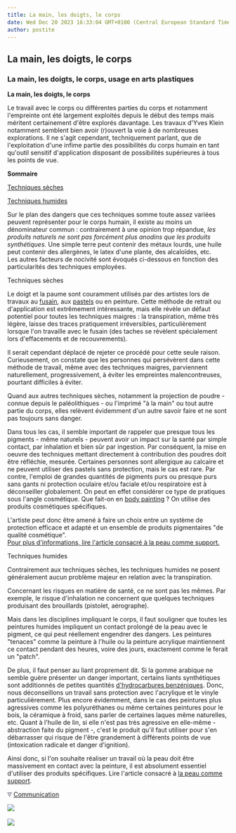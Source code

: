 ```yaml
---
title: La main, les doigts, le corps
date: Wed Dec 20 2023 16:33:04 GMT+0100 (Central European Standard Time)
author: postite
---
```


## La main, les doigts, le corps
### La main, les doigts, le corps, usage en arts plastiques
 **La main, les doigts, le corps**

Le travail avec le corps ou différentes parties du corps et notamment l'empreinte ont été largement exploités depuis le début des temps mais méritent certainement d'être explorés davantage. Les travaux d'Yves Klein notamment semblent bien avoir (r)ouvert la voie à de nombreuses explorations. Il ne s'agit cependant, techniquement parlant, que de l'exploitation d'une infime partie des possibilités du corps humain en tant qu'outil sensitif d'application disposant de possibilités supérieures à tous les points de vue.

**Sommaire**

[Techniques sèches](maindoigtscorps.html#sec)

[Techniques humides](maindoigtscorps.html#humide)

Sur le plan des dangers que ces techniques somme toute assez variées peuvent représenter pour le corps humain, il existe au moins un dénominateur commun : contrairement à une opinion trop répandue, _les produits naturels ne sont pas forcément plus anodins que les produits synthétiques._ Une simple terre peut contenir des métaux lourds, une huile peut contenir des allergènes, le latex d'une plante, des alcaloïdes, etc.  
Les autres facteurs de nocivité sont évoqués ci-dessous en fonction des particularités des techniques employées.

Techniques sèches

Le doigt et la paume sont couramment utilisés par des artistes lors de travaux au [fusain](fusain.html), aux [pastels](pastelssecs.html) ou en peinture. Cette méthode de retrait ou d'application est extrêmement intéressante, mais elle révèle un défaut potentiel pour toutes les techniques maigres : la transpiration, même très légère, laisse des traces pratiquement irréversibles, particulièrement lorsque l'on travaille avec le fusain (des taches se révèlent spécialement lors d'effacements et de recouvrements).

Il serait cependant déplacé de rejeter ce procédé pour cette seule raison. Curieusement, on constate que les personnes qui persévèrent dans cette méthode de travail, même avec des techniques maigres, parviennent naturellement, progressivement, à éviter les empreintes malencontreuses, pourtant difficiles à éviter.

Quand aux autres techniques sèches, notamment la projection de poudre - connue depuis le paléolithiques - ou l'imprimé "à la main" ou tout autre partie du corps, elles relèvent évidemment d'un autre savoir faire et ne sont pas toujours sans danger.

Dans tous les cas, il semble important de rappeler que presque tous les pigments - même naturels - peuvent avoir un impact sur la santé par simple contact, par inhalation et bien sûr par ingestion. Par conséquent, la mise en oeuvre des techniques mettant directement à contribution des poudres doit être réfléchie, mesurée. Certaines personnes sont allergique au calcaire et ne peuvent utiliser des pastels sans protection, mais le cas est rare. Par contre, l'emploi de grandes quantités de pigments purs ou presque purs sans gants ni protection oculaire et/ou faciale et/ou respiratoire est à déconseiller globalement. On peut en effet considérer ce type de pratiques sous l'angle cosmétique. Que fait-on en [body painting](peau.html) ? On utilise des produits cosmétiques spécifiques.

L'artiste peut donc être amené à faire un choix entre un système de protection efficace et adapté et un ensemble de produits pigmentaires "de qualité cosmétique".  
[Pour plus d'informations, lire l'article consacré à la peau comme support.](peau.html)

Techniques humides

Contrairement aux techniques sèches, les techniques humides ne posent généralement aucun problème majeur en relation avec la transpiration.

Concernant les risques en matière de santé, ce ne sont pas les mêmes. Par exemple, le risque d'inhalation ne concernent que quelques techniques produisant des brouillards (pistolet, aérographe).

Mais dans les disciplines impliquant le corps, il faut souligner que toutes les peintures humides impliquent un contact prolongé de la peau avec le pigment, ce qui peut réellement engendrer des dangers. Les peintures "tenaces" comme la peinture à l'huile ou la peinture acrylique maintiennent ce contact pendant des heures, voire des jours, exactement comme le ferait un "patch".

De plus, il faut penser au liant proprement dit. Si la gomme arabique ne semble guère présenter un danger important, certains liants synthétiques sont additionnés de petites quantités [d'hydrocarbures benzéniques](benzene.html). Donc, nous déconseillons un travail sans protection avec l'acrylique et le vinyle particulièrement. Plus encore évidemment, dans le cas des peintures plus agressives comme les polyuréthanes ou même certaines peintures pour le bois, la céramique à froid, sans parler de certaines laques même naturelles, etc. Quant à l'huile de lin, si elle n'est pas très agressive en elle-même - abstraction faite du pigment -, c'est le produit qu'il faut utiliser pour s'en débarrasser qui risque de l'être grandement à différents points de vue (intoxication radicale et danger d'ignition).

Ainsi donc, si l'on souhaite réaliser un travail où la peau doit être massivement en contact avec la peinture, il est absolument essentiel d'utiliser des produits spécifiques. Lire l'article consacré à [la peau comme support](peau.html).



![](images/flechebas.gif) [Communication](http://www.artrealite.com/annonceurs.htm) 

[![](https://cbonvin.fr/sites/regie.artrealite.com/visuels/campagne1.png)](index-2.html#20131014)

![](https://cbonvin.fr/sites/regie.artrealite.com/visuels/campagne2.png)